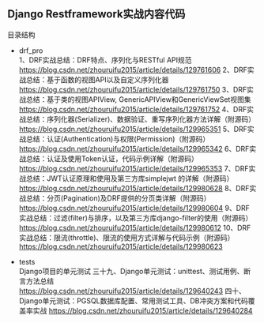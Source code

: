 ## Django Restframework实战内容代码

目录结构
- drf_pro  
1、DRF实战总结：DRF特点、序列化与RESTful API规范  
https://blog.csdn.net/zhouruifu2015/article/details/129761606
2、DRF实战总结：基于函数的视图API以及自定义序列化器  
https://blog.csdn.net/zhouruifu2015/article/details/129761750
3、DRF实战总结：基于类的视图APIView, GenericAPIView和GenericViewSet视图集  
https://blog.csdn.net/zhouruifu2015/article/details/129761752
4、DRF实战总结：序列化器(Serializer)、数据验证、重写序列化器方法详解（附源码）
https://blog.csdn.net/zhouruifu2015/article/details/129965351
5、DRF实战总结：认证(Authentication)与权限(Permission)（附源码）
https://blog.csdn.net/zhouruifu2015/article/details/129965342
6、DRF实战总结：认证及使用Token认证，代码示例详解（附源码）
https://blog.csdn.net/zhouruifu2015/article/details/129965353
7、DRF实战总结：JWT认证原理和使用及第三方库simplejwt 的详解（附源码）
https://blog.csdn.net/zhouruifu2015/article/details/129980628
8、DRF实战总结：分页(Pagination)及DRF提供的分页类详解（附源码）
https://blog.csdn.net/zhouruifu2015/article/details/129980604
9、DRF实战总结：过滤(filter)与排序，以及第三方库django-filter的使用（附源码）
https://blog.csdn.net/zhouruifu2015/article/details/129980612
10、DRF实战总结：限流(throttle)、限流的使用方式详解与代码示例（附源码）
https://blog.csdn.net/zhouruifu2015/article/details/129980623


- tests  
Django项目的单元测试
三十九、Django单元测试：unittest、测试用例、断言方法总结
https://blog.csdn.net/zhouruifu2015/article/details/129640243
四十、Django单元测试：PGSQL数据库配置、常用测试工具、DB冲突方案和代码覆盖率实战
https://blog.csdn.net/zhouruifu2015/article/details/129640284



